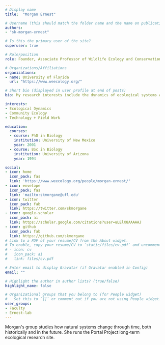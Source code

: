 ```yaml
---
# Display name
title:  "Morgan Ernest"

# Username (this should match the folder name and the name on publications)
authors:
- "sk-morgan-ernest"

# Is this the primary user of the site?
superuser: true

# Role/position
role: Founder, Associate Professor of Wildlife Ecology and Conservation

# Organizations/Affiliations
organizations:
- name: University of Florida
  url: "https://www.weecology.org/"

# Short bio (displayed in user profile at end of posts)
bio: My research interests include the dynamics of ecological systems and the integration of technology and field work

interests:
- Ecological Dynamics
- Community Ecology
- Technology + Field Work

education:
  courses:
  - course: PhD in Biology
    institution: University of New Mexico
    year: 2001
  - course: BSc in Biology
    institution: University of Arizona
    year: 1994

social:
- icon: home
  icon_pack: fas
  link: 'https://www.weecology.org/people/morgan-ernest/'
- icon: envelope
  icon_pack: fas
  link: 'mailto:skmorgane@ufl.edu'
- icon: twitter
  icon_pack: fab
  link: https://twitter.com/skmorgane
- icon: google-scholar
  icon_pack: ai
  link: https://scholar.google.com/citations?user=uLElX8AAAAAJ
- icon: github
  icon_pack: fab
  link: https://github.com/skmorgane
# Link to a PDF of your resume/CV from the About widget.
# To enable, copy your resume/CV to `static/files/cv.pdf` and uncomment the lines below.
# - icon: cv
#   icon_pack: ai
#   link: files/cv.pdf

# Enter email to display Gravatar (if Gravatar enabled in Config)
email: ""

# Highlight the author in author lists? (true/false)
highlight_name: false

# Organizational groups that you belong to (for People widget)
#   Set this to `[]` or comment out if you are not using People widget.
user_groups:
- Faculty
- Ernest-lab
---
```


Morgan's group studies how natural systems change through time, both historically and in the future. She runs the Portal Project long-term ecological research site.
